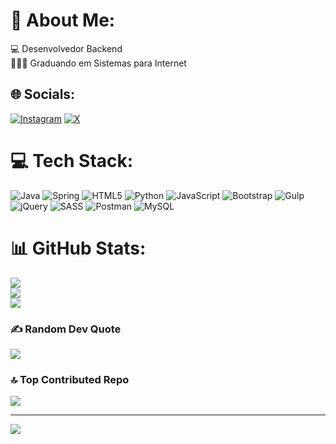 # 💫 About Me:
💻 Desenvolvedor Backend<br>👨🏾‍🎓 Graduando em Sistemas para Internet<br>


## 🌐 Socials:
[![Instagram](https://img.shields.io/badge/Instagram-%23E4405F.svg?logo=Instagram&logoColor=white)](https://instagram.com/dev_vinicius) [![X](https://img.shields.io/badge/X-black.svg?logo=X&logoColor=white)](https://x.com/devvinicius01) 

# 💻 Tech Stack:
![Java](https://img.shields.io/badge/java-%23ED8B00.svg?style=for-the-badge&logo=openjdk&logoColor=white) ![Spring](https://img.shields.io/badge/spring-%236DB33F.svg?style=for-the-badge&logo=spring&logoColor=white)  ![HTML5](https://img.shields.io/badge/html5-%23E34F26.svg?style=for-the-badge&logo=html5&logoColor=white) ![Python](https://img.shields.io/badge/python-3670A0?style=for-the-badge&logo=python&logoColor=ffdd54) ![JavaScript](https://img.shields.io/badge/javascript-%23323330.svg?style=for-the-badge&logo=javascript&logoColor=%23F7DF1E) ![Bootstrap](https://img.shields.io/badge/bootstrap-%238511FA.svg?style=for-the-badge&logo=bootstrap&logoColor=white) ![Gulp](https://img.shields.io/badge/GULP-%23CF4647.svg?style=for-the-badge&logo=gulp&logoColor=white) ![jQuery](https://img.shields.io/badge/jquery-%230769AD.svg?style=for-the-badge&logo=jquery&logoColor=white)  ![SASS](https://img.shields.io/badge/SASS-hotpink.svg?style=for-the-badge&logo=SASS&logoColor=white) ![Postman](https://img.shields.io/badge/Postman-FF6C37?style=for-the-badge&logo=postman&logoColor=white) ![MySQL](https://img.shields.io/badge/mysql-%2300000f.svg?style=for-the-badge&logo=mysql&logoColor=white)
# 📊 GitHub Stats:
![](https://github-readme-stats.vercel.app/api?username=Dev-Vinicius1&theme=dark&hide_border=false&include_all_commits=true&count_private=true)<br/>
![](https://github-readme-streak-stats.herokuapp.com/?user=Dev-Vinicius1&theme=dark&hide_border=false)<br/>
![](https://github-readme-stats.vercel.app/api/top-langs/?username=Dev-Vinicius1&theme=dark&hide_border=false&include_all_commits=true&count_private=true&layout=compact)

### ✍️ Random Dev Quote
![](https://quotes-github-readme.vercel.app/api?type=horizontal&theme=radical)

### 🔝 Top Contributed Repo
![](https://github-contributor-stats.vercel.app/api?username=Dev-Vinicius1&limit=5&theme=dark&combine_all_yearly_contributions=true)

---
[![](https://visitcount.itsvg.in/api?id=Dev-Vinicius1&icon=0&color=0)](https://visitcount.itsvg.in)

<!-- Proudly created with GPRM ( https://gprm.itsvg.in ) -->
